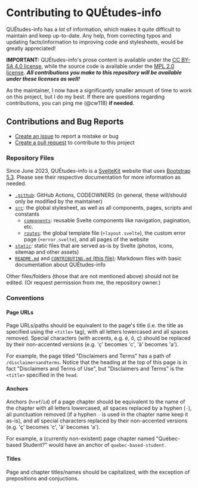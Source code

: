 # Contributing to QUÉtudes-info

QUÉtudes-info has a *lot* of information, which makes it quite difficult to maintain and keep up-to-date. Any help, from correcting typos and updating facts/information to improving code and stylesheets, would be greatly appreciated!

**IMPORTANT:** QUÉtudes-info's prose content is available under the [CC BY-SA 4.0 license](https://github.com/cw118/quetudesinfo/blob/main/LICENSE.md#license-for-all-prose-content), while the source code is available under the [MPL 2.0 license](https://github.com/cw118/quetudesinfo/blob/main/LICENSE.md#license-for-all-source-code). ***All contributions you make to this repository will be available under these licenses as well!***

As the maintainer, I now have a significantly smaller amount of time to work on this project, but I do my best. If there are questions regarding contributions, you can ping me (@cw118) **if needed**.

## Contributions and Bug Reports

- [Create an issue](https://github.com/cw118/quetudesinfo/issues/new/choose) to report a mistake or bug
- [Create a pull request](https://github.com/cw118/quetudesinfo/compare) to contribute to this project

### Repository Files

Since June 2023, QUÉtudes-info is a [SvelteKit](https://kit.svelte.dev/docs) website that uses [Bootstrap 5.3](https://getbootstrap.com/docs/5.3). Please see their respective documentation for more information as needed.

- [`.github`](https://github.com/cw118/quetudesinfo/tree/main/.github): GitHub Actions, CODEOWNERS (in general, these will/should only be modified by the maintainer)
- [`src`](https://github.com/cw118/quetudesinfo/tree/main/src): the global stylesheet, as well as all components, pages, scripts and constants
  - [`components`](https://github.com/cw118/quetudesinfo/tree/main/src/components): reusable Svelte components like navigation, pagination, etc.
  - [`routes`](https://github.com/cw118/quetudesinfo/tree/main/src/routes): the global template file (`+layout.svelte`), the custom error page (`+error.svelte`), and all pages of the website
- [`static`](https://github.com/cw118/quetudesinfo/tree/main/static): static files that are served as-is by Svelte (photos, icons, sitemap and other assets)
- [`README.md`](https://github.com/cw118/quetudesinfo/tree/main/README.md) and [`CONTRIBUTING.md` (this file)](https://github.com/cw118/quetudesinfo/tree/main/docs/CONTRIBUTING.md): Markdown files with basic documentation about QUÉtudes-info

Other files/folders (those that are not mentioned above) should not be edited. (Or request permission from me, the repository owner.)

### Conventions

#### Page URLs

Page URLs/paths should be equivalent to the page's title (i.e. the title as specified using the `<title>` tag), with all letters lowercased and all spaces removed. Special characters (with accents, e.g. é, ô, ç) should be replaced by their non-accented versions (e.g. 'ç' becomes 'c', 'à' becomes 'a').

For example, the page titled "Disclaimers and Terms" has a path of `/disclaimersandterms`. Notice that the heading at the top of this page is in fact "Disclaimers and Terms of Use", but "Disclaimers and Terms" is the `<title>` specified in the `head`.

#### Anchors

Anchors (`href`/`id`) of a page chapter should be equivalent to the name of the chapter with all letters lowercased, all spaces replaced by a hyphen (`-`), all punctuation removed (if a hyphen `-` is used in the chapter name keep it as-is), and all special characters replaced by their non-accented versions (e.g. 'ç' becomes 'c', 'à' becomes 'a').

For example, a (currently non-existent) page chapter named "Québec-based Student?" would have an anchor of `quebec-based-student`.

#### Titles

Page and chapter titles/names should be capitalized, with the exception of prepositions and conjuctions.
